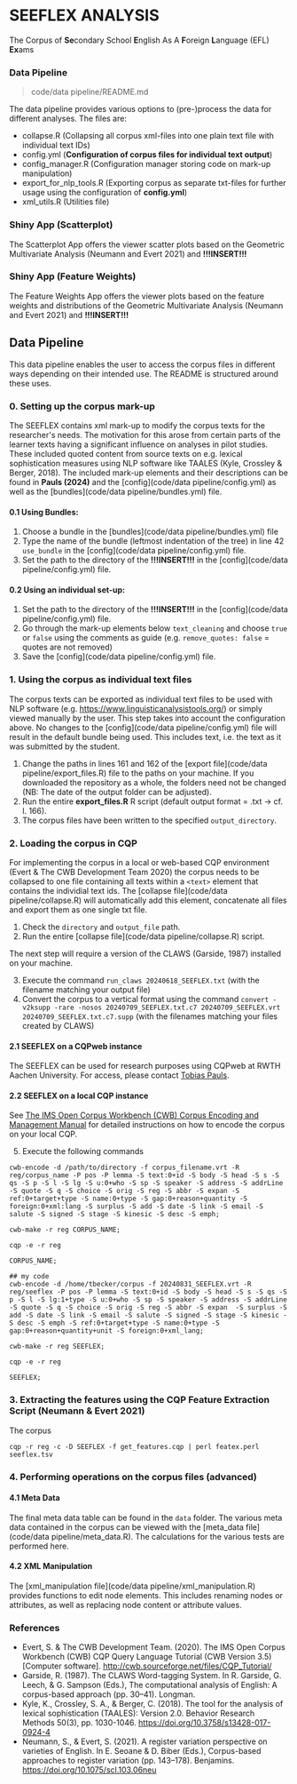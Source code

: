# SEEFLEX ANALYSIS

The Corpus of **Se**condary School **E**nglish As A **F**oreign **L**anguage (EFL) **Ex**ams


### Data Pipeline

> code/data pipeline/README.md

The data pipeline provides various options to (pre-)process the data for different analyses. The files are:

- collapse.R (Collapsing all corpus xml-files into one plain text file with individual text IDs)
- config.yml (**Configuration of corpus files for individual text output**)
- config_manager.R (Configuration manager storing code on mark-up manipulation)
- export_for_nlp_tools.R (Exporting corpus as separate txt-files for further usage using the configuration of **config.yml**)
- xml_utils.R (Utilities file)


### Shiny App (Scatterplot)

The Scatterplot App offers the viewer scatter plots based on the Geometric Multivariate Analysis (Neumann and Evert 2021) and **!!!INSERT!!!**

### Shiny App (Feature Weights)

The Feature Weights App offers the viewer plots based on the feature weights and distributions of the Geometric Multivariate Analysis (Neumann and Evert 2021) and **!!!INSERT!!!**

## Data Pipeline

This data pipeline enables the user to access the corpus files in different ways depending on their intended use. The README is structured around these uses.


### 0. Setting up the corpus mark-up

The SEEFLEX contains xml mark-up to modify the corpus texts for the researcher's needs. The motivation for this arose from certain parts of the learner texts having a significant influence on analyses in pilot studies. These included quoted content from source texts on e.g. lexical sophistication measures using NLP software like TAALES (Kyle, Crossley & Berger, 2018). The included mark-up elements and their descriptions can be found in **Pauls (2024)** and the [config](code/data pipeline/config.yml) as well as the [bundles](code/data pipeline/bundles.yml) file.


#### 0.1 Using Bundles:
1. Choose a bundle in the [bundles](code/data pipeline/bundles.yml) file
2. Type the name of the bundle (leftmost indentation of the tree) in line 42 `use_bundle` in the [config](code/data pipeline/config.yml) file. 
3. Set the path to the directory of the **!!!INSERT!!!** in the [config](code/data pipeline/config.yml) file.

#### 0.2 Using an individual set-up:
1. Set the path to the directory of the **!!!INSERT!!!** in the [config](code/data pipeline/config.yml) file.
2. Go through the mark-up elements below `text_cleaning` and choose `true` or `false` using the comments as guide (e.g. `remove_quotes: false` = quotes are not removed)
3. Save the [config](code/data pipeline/config.yml) file.



### 1. Using the corpus as individual text files

The corpus texts can be exported as individual text files to be used with NLP software (e.g. https://www.linguisticanalysistools.org/) or simply viewed manually by the user. This step takes into account the configuration above. No changes to the [config](code/data pipeline/config.yml) file will result in the default bundle being used. This includes text, i.e. the text as it was submitted by the student.

1. Change the paths in lines 161 and 162 of the [export file](code/data pipeline/export_files.R) file to the paths on your machine. If you downloaded the repository as a whole, the folders need not be changed (NB: The date of the output folder can be adjusted).
2. Run the entire **export_files.R** R script (default output format = .txt -> cf. l. 166).
3. The corpus files have been written to the specified `output_directory`.



### 2. Loading the corpus in CQP

For implementing the corpus in a local or web-based CQP environment (Evert & The CWB Development Team 2020) the corpus needs to be collapsed to one file containing all texts within a `<text>` element that contains the individial text ids. The [collapse file](code/data pipeline/collapse.R) will automatically add this element, concatenate all files and export them as one single txt file.

1. Check the `directory` and `output_file` path.
2. Run the entire [collapse file](code/data pipeline/collapse.R) script.

The next step will require a version of the CLAWS (Garside, 1987) installed on your machine.

3. Execute the command `run_claws 20240618_SEEFLEX.txt` (with the filename matching your output file)
4. Convert the corpus to a vertical format using the command `convert -v2ksupp -rare -nosos 20240709_SEEFLEX.txt.c7 20240709_SEEFLEX.vrt 20240709_SEEFLEX.txt.c7.supp` (with the filenames matching your files created by CLAWS)


#### 2.1 SEEFLEX on a CQPweb instance

The SEEFLEX can be used for research purposes using CQPweb at RWTH Aachen University. For access, please contact [Tobias Pauls](mailto:tobias.pauls@ifaar.rwth-aachen.de).


#### 2.2 SEEFLEX on a local CQP instance

See [The IMS Open Corpus Workbench (CWB) Corpus Encoding and Management Manual](https://cwb.sourceforge.io/files/CWB_Encoding_Tutorial.pdf) for detailed instructions on how to encode the corpus on your local CQP.

5. Execute the following commands
```
cwb-encode -d /path/to/directory -f corpus_filename.vrt -R reg/corpus_name -P pos -P lemma -S text:0+id -S body -S head -S s -S qs -S p -S l -S lg -S u:0+who -S sp -S speaker -S address -S addrLine -S quote -S q -S choice -S orig -S reg -S abbr -S expan -S ref:0+target+type -S name:0+type -S gap:0+reason+quantity -S foreign:0+xml:lang -S surplus -S add -S date -S link -S email -S salute -S signed -S stage -S kinesic -S desc -S emph;

cwb-make -r reg CORPUS_NAME;

cqp -e -r reg

CORPUS_NAME; 

## my code
cwb-encode -d /home/tbecker/corpus -f 20240831_SEEFLEX.vrt -R reg/seeflex -P pos -P lemma -S text:0+id -S body -S head -S s -S qs -S p -S l -S lg:1+type -S u:0+who -S sp -S speaker -S address -S addrLine -S quote -S q -S choice -S orig -S reg -S abbr -S expan  -S surplus -S add -S date -S link -S email -S salute -S signed -S stage -S kinesic -S desc -S emph -S ref:0+target+type -S name:0+type -S gap:0+reason+quantity+unit -S foreign:0+xml_lang;

cwb-make -r reg SEEFLEX;

cqp -e -r reg

SEEFLEX; 
```


### 3. Extracting the features using the CQP Feature Extraction Script (Neumann & Evert 2021)

The corpus

```
cqp -r reg -c -D SEEFLEX -f get_features.cqp | perl featex.perl seeflex.tsv

```


### 4. Performing operations on the corpus files (advanced)

#### 4.1 Meta Data

The final meta data table can be found in the `data` folder. The various meta data contained in the corpus can be viewed with the [meta_data file](code/data pipeline/meta_data.R). The calculations for the various tests are performed here.


#### 4.2 XML Manipulation 

The [xml_manipulation file](code/data pipeline/xml_manipulation.R) provides functions to edit node elements. This includes renaming nodes or attributes, as well as replacing node content or attribute values.



### References

- Evert, S. & The CWB Development Team. (2020). The IMS Open Corpus Workbench (CWB) CQP Query Language Tutorial (CWB Version 3.5) [Computer software]. http://cwb.sourceforge.net/files/CQP_Tutorial/
- Garside, R. (1987). The CLAWS Word-tagging System. In R. Garside, G. Leech, & G. Sampson (Eds.), The computational analysis of English: A corpus-based approach (pp. 30–41). Longman.
- Kyle, K., Crossley, S. A., & Berger, C. (2018). The tool for the analysis of lexical sophistication (TAALES): Version 2.0. Behavior Research Methods 50(3), pp. 1030-1046. https://doi.org/10.3758/s13428-017-0924-4
- Neumann, S., & Evert, S. (2021). A register variation perspective on varieties of English. In E. Seoane & D. Biber (Eds.), Corpus-based approaches to register variation (pp. 143–178). Benjamins. https://doi.org/10.1075/scl.103.06neu